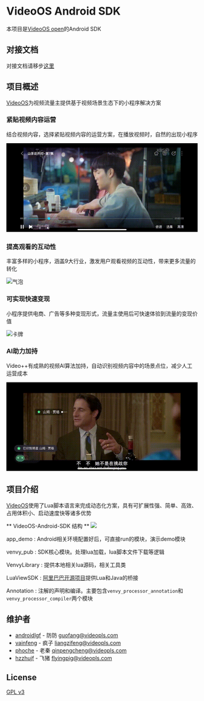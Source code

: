 # VideoOS Android SDK
本项目是[VideoOS open](http://videojj.com/videoos-open/)的Android SDK

## 对接文档
对接文档请移步[这里](docs/index.md)

## 项目概述
[VideoOS](http://videojj.com/videoos-open/)为视频流量主提供基于视频场景生态下的小程序解决方案

### 紧贴视频内容运营
结合视频内容，选择紧贴视频内容的运营方案，在播放视频时，自然的出现小程序

![云图](ScreenShot/cloud.gif)

### 提高观看的互动性
丰富多样的小程序，涵盖9大行业，激发用户观看视频的互动性，带来更多流量的转化

![气泡](ScreenShot/bubble.gif)

### 可实现快速变现
小程序提供电商、广告等多种变现形式，流量主使用后可快速体验到流量的变现价值

![卡牌](ScreenShot/card.gif)

### AI助力加持
Video++有成熟的视频AI算法加持，自动识别视频内容中的场景点位，减少人工运营成本

![视联网模式](ScreenShot/videomode.gif)


## 项目介绍
[VideoOS](http://videojj.com/videoos-open/)使用了Lua脚本语言来完成动态化方案，具有可扩展性强、简单、高效、占用体积小、启动速度快等诸多优势


** VideoOS-Android-SDK 结构 **
![](https://upload-images.jianshu.io/upload_images/566387-d3b06659d0d5f50a.png)

app_demo : Android相关环境配置好后，可直接run的模块，演示demo模块

venvy_pub : SDK核心模块。处理lua加载，lua脚本文件下载等逻辑

VenvyLibrary : 提供本地相关lua源码，相关工具类

LuaViewSDK : [阿里巴巴开源项目](https://github.com/alibaba/LuaViewSDK)提供Lua和Java的桥接

Annotation : 注解的声明和编译。主要包含`venvy_processor_annotation`和`venvy_processor_compiler`两个模块


## 维护者
* [androidlgf](https://github.com/androidlgf) - 防防 <guofang@videopls.com>
* [vainfeng](https://github.com/vainfeng) - 疯子 <liangzifeng@videopls.com>
* [phoche](https://github.com/phoche) - 老秦 <qinpengcheng@videopls.com>
* [hzzhujf](https://github.com/hzzhujf) - 飞猪 <flyingpig@videopls.com>

## License
[GPL v3](LICENSE)
